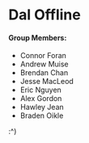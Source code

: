 Dal Offline
==============

#### Group Members: ####

 * Connor Foran
 * Andrew Muise
 * Brendan Chan
 * Jesse MacLeod
 * Eric Nguyen
 * Alex Gordon
 * Hawley Jean
 * Braden Oikle



:^)


